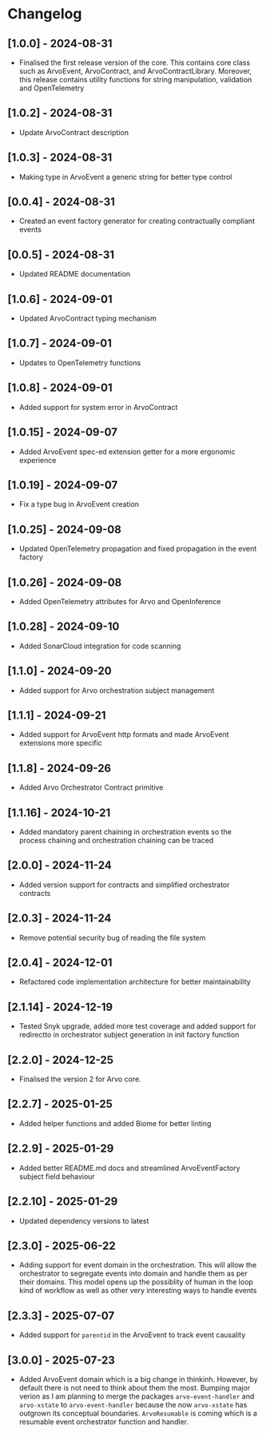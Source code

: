 # Changelog

## [1.0.0] - 2024-08-31

- Finalised the first release version of the core. This contains core class such as ArvoEvent, ArvoContract, and ArvoContractLibrary. Moreover, this release contains utility functions for string manipulation, validation and OpenTelemetry

## [1.0.2] - 2024-08-31

- Update ArvoContract description

## [1.0.3] - 2024-08-31

- Making type in ArvoEvent a generic string for better type control

## [0.0.4] - 2024-08-31

- Created an event factory generator for creating contractually compliant events

## [0.0.5] - 2024-08-31

- Updated README documentation

## [1.0.6] - 2024-09-01

- Updated ArvoContract typing mechanism

## [1.0.7] - 2024-09-01

- Updates to OpenTelemetry functions

## [1.0.8] - 2024-09-01

- Added support for system error in ArvoContract

## [1.0.15] - 2024-09-07

- Added ArvoEvent spec-ed extension getter for a more ergonomic experience

## [1.0.19] - 2024-09-07

- Fix a type bug in ArvoEvent creation

## [1.0.25] - 2024-09-08

- Updated OpenTelemetry propagation and fixed propagation in the event factory

## [1.0.26] - 2024-09-08

- Added OpenTelemetry attributes for Arvo and OpenInference

## [1.0.28] - 2024-09-10

- Added SonarCloud integration for code scanning

## [1.1.0] - 2024-09-20

- Added support for Arvo orchestration subject management

## [1.1.1] - 2024-09-21

- Added support for ArvoEvent http formats and made ArvoEvent extensions more specific

## [1.1.8] - 2024-09-26

- Added Arvo Orchestrator Contract primitive

## [1.1.16] - 2024-10-21

- Added mandatory parent chaining in orchestration events so the process chaining and orchestration chaining can be traced

## [2.0.0] - 2024-11-24

- Added version support for contracts and simplified orchestrator contracts

## [2.0.3] - 2024-11-24

- Remove potential security bug of reading the file system

## [2.0.4] - 2024-12-01

- Refactored code implementation architecture for better maintainability

## [2.1.14] - 2024-12-19

- Tested Snyk upgrade, added more test coverage and added support for redirectto in orchestrator subject generation in init factory function

## [2.2.0] - 2024-12-25

- Finalised the version 2 for Arvo core.

## [2.2.7] - 2025-01-25

- Added helper functions and added Biome for better linting

## [2.2.9] - 2025-01-29

- Added better README.md docs and streamlined ArvoEventFactory subject field behaviour

## [2.2.10] - 2025-01-29

- Updated dependency versions to latest

## [2.3.0] - 2025-06-22

- Adding support for event domain in the orchestration. This will allow the orchestrator to segregate events into domain and handle them as per their domains. This model opens up the possiblity of human in the loop kind of workflow as well as other very interesting ways to handle events

## [2.3.3] - 2025-07-07

- Added support for `parentid` in the ArvoEvent to track event causality

## [3.0.0] - 2025-07-23

- Added ArvoEvent domain which is a big change in thinkinh. However, by default there is not need to think about them the most. Bumping major verion as I am planning to merge the packages `arvo-event-handler` and `arvo-xstate` to `arvo-event-handler` because the now `arvo-xstate` has outgrown its conceptual boundaries. `ArvoResumable` is coming which is a resumable event orchestrator function and handler.

